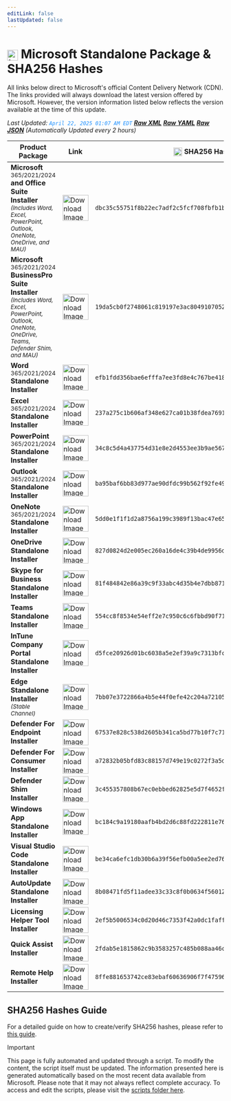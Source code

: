 ```yaml
---
editLink: false
lastUpdated: false
---
```

# <img src="/images/Microsoft_Logo_512px.png" alt="image" width="25" style="vertical-align: middle; display: inline-block;" /> Microsoft Standalone Package & SHA256 Hashes

<span class="extra-small">All links below direct to Microsoft's official Content Delivery Network (CDN).</span>
<span class="extra-small">The links provided will always download the latest version offered by Microsoft. However, the version information listed below reflects the version available at the time of this update.</span>

<span class="extra-small">_Last Updated: <code style="color : dodgerblue">April 22, 2025 01:07 AM EDT</code> [**_Raw XML_**](https://github.com/cocopuff2u/MOFA/blob/main/latest_raw_files/macos_standalone_latest.xml) [**_Raw YAML_**](https://github.com/cocopuff2u/MOFA/blob/main/latest_raw_files/macos_standalone_latest.yaml) [**_Raw JSON_**](https://github.com/cocopuff2u/MOFA/blob/main/latest_raw_files/macos_standalone_latest.json)
 (Automatically Updated every 2 hours)_</span>


| **Product Package** | **Link** | **<img src="/images/sha-256.png" alt="image" width="20" style="vertical-align: middle; display: inline-block;" /> SHA256 Hash <img src="/images/sha-256.png" alt="image" width="20" style="vertical-align: middle; display: inline-block;" />** |
|----------------------|----------|------------------|
| **Microsoft** <sup>365/2021/2024</sup> **and Office Suite Installer**<br><sub>_(Includes Word, Excel, PowerPoint, Outlook, OneNote, OneDrive, and MAU)_</sub> | <a href="https://go.microsoft.com/fwlink/?linkid=525133"><img src="/images/suite.png" alt="Download Image" width="60"></a> | `dbc35c55751f8b22ec7adf2c5fcf708fbfb1b06a1baa70db89162c5ef89bad3b` |
| **Microsoft** <sup>365/2021/2024</sup> **BusinessPro Suite Installer**<br><sub>_(Includes Word, Excel, PowerPoint, Outlook, OneNote, OneDrive, Teams, Defender Shim, and MAU)_</sub> | <a href="https://go.microsoft.com/fwlink/?linkid=2009112"><img src="/images/suite.png" alt="Download Image" width="60"></a> | `19da5cb0f2748061c819197e3ac804910705283c84ee81322e328a4364456bb5` |
| **Word** <sup>365/2021/2024</sup> **Standalone Installer** | <a href="https://go.microsoft.com/fwlink/?linkid=525134"><img src="/images/MSWD_512x512x32.png" alt="Download Image" width="60"></a> | `efb1fdd356bae6efffa7ee3fd8e4c767be418223d338d4bb5071c3216f1f2026` |
| **Excel** <sup>365/2021/2024</sup> **Standalone Installer** | <a href="https://go.microsoft.com/fwlink/?linkid=525135"><img src="/images/XCEL_512x512x32.png" alt="Download Image" width="60"></a> | `237a275c1b606af348e627ca01b38fdea769110c26c1b65b7a128f7e7a2b6d37` |
| **PowerPoint** <sup>365/2021/2024</sup> **Standalone Installer** | <a href="https://go.microsoft.com/fwlink/?linkid=525136"><img src="/images/PPT3_512x512x32.png" alt="Download Image" width="60"></a> | `34c8c5d4a437754d31e8e2d4553ee3b9ae5671e91478ec8e9046b13573cad9ae` |
| **Outlook** <sup>365/2021/2024</sup> **Standalone Installer**| <a href="https://go.microsoft.com/fwlink/?linkid=525137"><img src="/images/Outlook_512x512x32.png" alt="Download Image" width="60"></a> | `ba95baf6bb83d977ae90dfdc99b562f92fe49df52897f3faf1ae514314596898` |
| **OneNote** <sup>365/2021/2024</sup> **Standalone Installer** | <a href="https://go.microsoft.com/fwlink/?linkid=820886"><img src="/images/OneNote_512x512x32.png" alt="Download Image" width="60"></a> | `5dd0e1f1f1d2a8756a199c3989f13bac47e65a97bce8a0ce3c918a958a5ff5b7` |
| **OneDrive Standalone Installer** | <a href="https://oneclient.sfx.ms/Mac/Installers/25.060.0330.0003/universal/OneDrive.pkg"><img src="/images/OneDrive_512x512x32.png" alt="Download Image" width="60"></a> | `827d0824d2e005ec260a16de4c39b4de9956da125bb73ef8135c0ecbaac894ad` |
| **Skype for Business Standalone Installer** | <a href="https://officecdn.microsoft.com/pr/C1297A47-86C4-4C1F-97FA-950631F94777/MacAutoupdate/SkypeForBusinessUpdater-16.31.11.pkg"><img src="/images/skype_for_business.png" alt="Download Image" width="60"></a> | `81f484842e86a39c9f33abc4d35b4e7dbb87189ca3c424a6396e15d96ea2dbd5` |
| **Teams Standalone Installer** | <a href="https://go.microsoft.com/fwlink/?linkid=2249065"><img src="/images/teams_512x512x32.png" alt="Download Image" width="60"></a> | `554cc8f8534e54eff2e7c950c6c6fbbd90f7161d5bef0d99c33e7238a869cf07` |
| **InTune Company Portal Standalone Installer** | <a href="https://go.microsoft.com/fwlink/?linkid=853070"><img src="/images/companyportal.png" alt="Download Image" width="60"></a> | `d5fce20926d01bc6038a5e2ef39a9c7313bfcb4ed29309745d844c5cc2bced5b` |
| **Edge Standalone Installer** <sup>_(Stable Channel)_</sup> | <a href="https://go.microsoft.com/fwlink/?linkid=2093504"><img src="/images/edge_app.png" alt="Download Image" width="60"></a> | `7bb07e3722866a4b5e44f0efe42c204a72105cbcfd3abe96811d6f00d08e8a61` |
| **Defender For Endpoint Installer** | <a href="https://go.microsoft.com/fwlink/?linkid=2097502"><img src="/images/defender_512x512x32.png" alt="Download Image" width="60"></a> | `67537e828c538d2605b341ca5bd77b10f7c712b78313fa0964aa6526853bfe3b` |
| **Defender For Consumer Installer** | <a href="https://go.microsoft.com/fwlink/?linkid=2097001"><img src="/images/defender_512x512x32.png" alt="Download Image" width="60"></a> | `a72832b05bfd83c88157d749e19c0272f3a5d11c0148a6dc648ba1d769e8b222` |
| **Defender Shim Installer** | <a href="None"><img src="/images/defender_512x512x32.png" alt="Download Image" width="60"></a> | `3c455357808b67ec0ebbed62825e5d7f4652f3f53a1d3d58510e82099981bb51` |
| **Windows App Standalone Installer** | <a href="https://go.microsoft.com/fwlink/?linkid=868963"><img src="/images/windowsapp.png" alt="Download Image" width="60"></a> | `bc184c9a19180aafb4bd2d6c88fd222811e76db3f7ca5a251a19f7604803a804` |
| **Visual Studio Code Standalone Installer** | <a href="https://go.microsoft.com/fwlink/?linkid=2156837"><img src="/images/Code_512x512x32.png" alt="Download Image" width="60"></a> | `be34ca6efc1db30b6a39f56efb00a5ee2ed76ad4df5e7621641a310b8d922ad4` |
| **AutoUpdate Standalone Installer** | <a href="https://go.microsoft.com/fwlink/?linkid=830196"><img src="/images/autoupdate.png" alt="Download Image" width="60"></a> | `8b08471fd5f11adee33c33c8f0b0634f5601218308fb89466a27ed0e66748952` |
| **Licensing Helper Tool Installer** | <a href="None"><img src="/images/pkg-icon.png" alt="Download Image" width="60"></a> | `2ef5b5006534c0d20d46c7353f42a0dc1faff7d53ba89a3151ccf5102c059905` |
| **Quick Assist Installer** | <a href="None"><img src="/images/quickassist.png" alt="Download Image" width="60"></a> | `2fdab5e1815862c9b3583257c485b088aa46c86e5609cad09bfa13a3a092a0e1` |
| **Remote Help Installer** | <a href="None"><img src="/images/remotehelp.png" alt="Download Image" width="60"></a> | `8ffe881653742ce83ebaf60636906f7f47596569e2c36d71aa33f6c85f70536e` |

## SHA256 Hashes Guide

For a detailed guide on how to create/verify SHA256 hashes, please refer to [this guide](/guides/how_to_sha256).

> [!IMPORTANT]
> This page is fully automated and updated through a script. To modify the content, the script itself must be updated. The information presented here is generated automatically based on the most recent data available from Microsoft. Please note that it may not always reflect complete accuracy. To access and edit the scripts, please visit the [scripts folder here](https://github.com/cocopuff2u/MOFA_WEBSITE/tree/main/update_readme_scripts).
